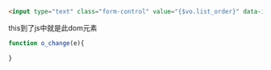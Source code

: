 ```html
<input type="text" class="form-control" value="{$vo.list_order}" data-id="{$vo.id}" data-iform_id="{$id}" data-old="{$vo.list_order}" onchange="o_change(this)">
```
this到了js中就是此dom元素
```javascript
function o_change(e){
    
}
```